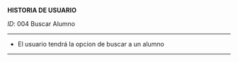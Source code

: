 **HISTORIA DE USUARIO** 

*ID*: 004 Buscar Alumno

-----------------------------------------------------------------------

- El usuario tendrá la opcion de buscar a un alumno

-----------------------------------------------------------------------


